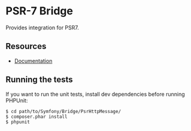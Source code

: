 PSR-7 Bridge
============

Provides integration for PSR7.

Resources
---------

  * [Documentation](https://symfony.com/doc/current/components/psr7.html)

Running the tests
-----------------

If you want to run the unit tests, install dev dependencies before
running PHPUnit:

    $ cd path/to/Symfony/Bridge/PsrHttpMessage/
    $ composer.phar install
    $ phpunit
